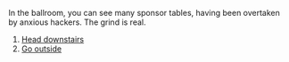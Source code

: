 In the ballroom, you can see many sponsor tables, having been overtaken by anxious hackers. The grind is real.

1. [Head downstairs](https://github.com/BellaFa/BellaFa.github.io/tree/adventure-test/Start)
2. [Go outside](https://github.com/BellaFa/BellaFa.github.io/tree/adventure-test/Start/Upstairs/Outside)